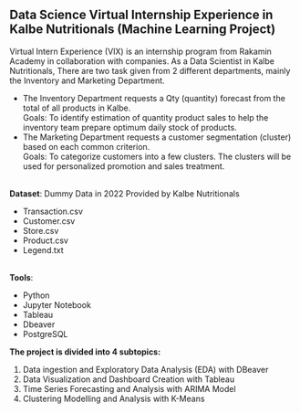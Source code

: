 ## Data Science Virtual Internship Experience in Kalbe Nutritionals (Machine Learning Project)
Virtual Intern Experience (VIX) is an internship program from Rakamin Academy in collaboration with companies. As a Data Scientist in Kalbe Nutritionals, There are two task given from 2 different departments, mainly the Inventory and Marketing Department.
  * The Inventory Department requests a Qty (quantity) forecast from the total of all products in Kalbe.
<br>Goals: To identify estimation of quantity product sales to help the inventory team prepare optimum daily stock of products.
  * The Marketing Department requests a customer segmentation (cluster) based on each common criterion.
<br>Goals: To categorize customers into a few clusters. The clusters will be used for personalized promotion and sales treatment.

<br>**Dataset**: Dummy Data in 2022 Provided by Kalbe Nutritionals
- Transaction.csv
- Customer.csv
- Store.csv
- Product.csv
- Legend.txt

<br>**Tools**:
- Python
- Jupyter Notebook
- Tableau
- Dbeaver
- PostgreSQL

**The project is divided into 4 subtopics:**
1. Data ingestion and Exploratory Data Analysis (EDA) with DBeaver
2. Data Visualization and Dashboard Creation with Tableau
3. Time Series Forecasting and Analysis with ARIMA Model
4. Clustering Modelling and Analysis with K-Means

